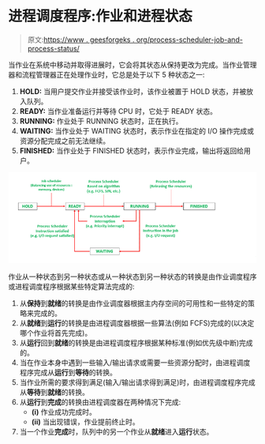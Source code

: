 # 进程调度程序:作业和进程状态

> 原文:[https://www . geesforgeks . org/process-scheduler-job-and-process-status/](https://www.geeksforgeeks.org/process-scheduler-job-and-process-status/)

当作业在系统中移动并取得进展时，它会将其状态从保持更改为完成。当作业管理器和流程管理器正在处理作业时，它总是处于以下 5 种状态之一:

1.  **HOLD:**
    当用户提交作业并接受该作业时，该作业被置于 HOLD 状态，并被放入队列。
2.  **READY:**
    当作业准备运行并等待 CPU 时，它处于 READY 状态。
3.  **RUNNING:**
    作业处于 RUNNING 状态时，正在执行。
4.  **WAITING:**
    当作业处于 WAITING 状态时，表示作业在指定的 I/O 操作完成或资源分配完成之前无法继续。
5.  **FINISHED:**
    当作业处于 FINISHED 状态时，表示作业完成，输出将返回给用户。

![](img/0c171f3cef3ea4f8aadfc0c7a0d91306.png)

作业从一种状态到另一种状态或从一种状态到另一种状态的转换是由作业调度程序或进程调度程序根据某些特定算法完成的:

1.  从**保持**到**就绪**的转换是由作业调度器根据主内存空间的可用性和一些特定的策略来完成的。
2.  从**就绪**到**运行**的转换是由进程调度器根据一些算法(例如 FCFS)完成的(以决定哪个作业将首先完成)。
3.  从**运行**回到**就绪**的转换是由进程调度程序根据某种标准(例如优先级中断)完成的。
4.  当在作业本身中遇到一些输入/输出请求或需要一些资源分配时，由进程调度程序完成从**运行**到**等待**的转换。
5.  当作业所需的要求得到满足(输入/输出请求得到满足)时，由进程调度程序完成从**等待**到**就绪**的转换。
6.  从**运行**到**完成**的转换由进程调度器在两种情况下完成:
    *   **(i)** 作业成功完成时。
    *   **(ii)** 当出现错误，作业提前终止时。
7.  当一个作业**完成**时，队列中的另一个作业从**就绪**进入**运行**状态。